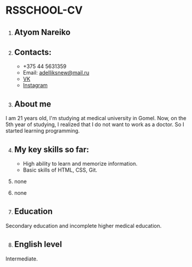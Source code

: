 # RSSCHOOL-CV

1. ## Atyom Nareiko

2. ## Contacts:
    * +375 44 5631359
    * Email: adelliksnew@mail.ru
    * [VK](https://vk.com/adelliks)
    * [Instagram](https://instagram.com/adelliksman)
  
3. ## About me 
I am 21 years old, I'm studying at medical university in Gomel. Now, on the 5th year of studying, I realized that I do not want to work as a doctor. So I started learning programming.

4. ## My key skills so far:
    * High ability to learn and memorize information.
    * Basic skills of HTML, CSS, Git.

5. none

6. none

7. ## Education 
Secondary education and incomplete higher medical education.

8. ## English level 
Intermediate.